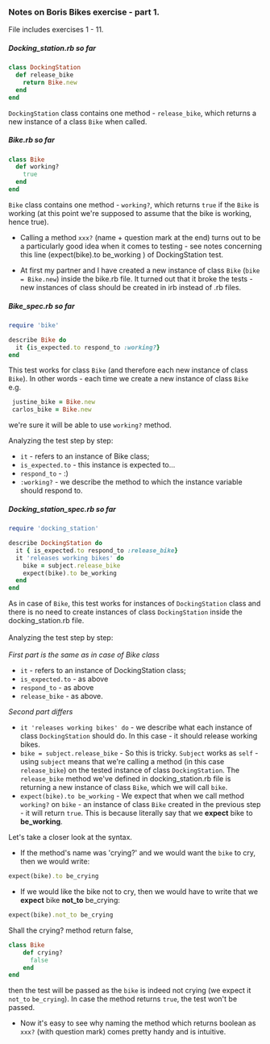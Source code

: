 ### Notes on Boris Bikes exercise - part 1.
File includes exercises 1 - 11.

##### Docking_station.rb so far

```ruby
class DockingStation
  def release_bike
    return Bike.new
  end
end
```
`DockingStation` class contains one method - `release_bike`,
which returns a new instance of a class `Bike` when called.

##### Bike.rb so far

```ruby
class Bike
  def working?
    true
  end
end
```
`Bike` class contains one method - `working?`,
which returns `true` if the `Bike` is working (at this point we're supposed to assume that the bike is working, hence true).

* Calling a method `xxx?` (name + question mark at the end) turns out to be a particularly good idea when it comes to testing - see notes concerning this line (expect(bike).to be_working ) of DockingStation test.

* At first my partner and I have created a new instance of class `Bike` (`bike = Bike.new`) inside the bike.rb file. It turned out that it broke the tests - new instances of class should be created in irb instead of .rb files.

##### Bike_spec.rb so far

```ruby
require 'bike'

describe Bike do
  it {is_expected.to respond_to :working?}
end
```
This test works for class `Bike` (and therefore each new instance of class `Bike`). In other words - each time we create a new instance of class `Bike` e.g.
```ruby
 justine_bike = Bike.new
 carlos_bike = Bike.new
```
we're sure it will be able to use `working?` method.

Analyzing the test step by step: <br>
* `it` - refers to an instance of Bike class; <br>
* `is_expected.to` - this instance is expected to... <br>
* `respond_to` - :) <br>
* ``:working?`` - we describe the method to which the instance variable should respond to.

##### Docking_station_spec.rb so far

```ruby
require 'docking_station'

describe DockingStation do
  it { is_expected.to respond_to :release_bike}
  it 'releases working bikes' do
    bike = subject.release_bike
    expect(bike).to be_working
  end
end
```

As in case of `Bike`, this test works for instances of `DockingStation` class and there is no need to create instances of class `DockingStation` inside the docking_station.rb file. <br><br>
Analyzing the test step by step: <br>
<br>
*First part is the same as in case of Bike class* <br>

* `it` - refers to an instance of DockingStation class; <br>
* `is_expected.to` - as above <br>
* `respond_to` - as above <br>
* `release_bike` - as above.

*Second part differs* <br>

* `it 'releases working bikes' do` - we describe what each instance of class `DockingStation` should do. In this case - it should release working bikes. <br>
* `bike = subject.release_bike` - So this is tricky. `Subject` works as `self` - using `subject` means that we're calling a method (in this case `release_bike`) on the tested instance of class `DockingStation`. The `release_bike` method we've defined in docking_station.rb file is returning a new instance of class `Bike`, which we will call `bike`.
* `expect(bike).to be_working` - We expect that when we call method `working?` on `bike` - an instance of class `Bike` created in the previous step - it will return `true`. This is because literally say that we **expect** bike to **be_working**. <br>

Let's take a closer look at the syntax.

* If the method's name was 'crying?' and we would want the `bike` to cry, then we would write:
```ruby
expect(bike).to be_crying
```

* If we would like the bike not to cry, then we would have to write that we **expect** bike **not_to** be_crying:
```ruby
expect(bike).not_to be_crying
```
Shall the crying? method return false,
```ruby
class Bike
    def crying?
      false
    end
end
```
then the test will be passed as the `bike` is indeed not crying (we expect it `not_to` `be_crying`). In case the method returns `true`, the test won't be passed.

* Now it's easy to see why naming the method which returns boolean as `xxx?` (with question mark) comes pretty handy and is intuitive.
